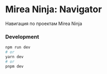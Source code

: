 # Mirea Ninja: Navigator

Навигация по проектам Mirea Ninja

### Development

```bash
npm run dev
# or
yarn dev
# or
pnpm dev
```
